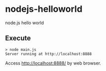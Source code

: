# nodejs-helloworld
node.js hello world

## Execute
```
> node main.js
Server running at http://localhost:8888
```
Access [http://localhost:8888/](http://localhost:8888/) by web browser.

